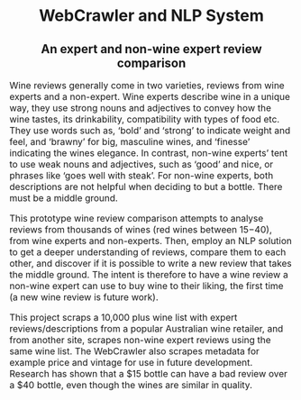  <h1 align="center">WebCrawler and NLP System</h1>
 <h2 align="center">An expert and non-wine expert review comparison</h2>

<font size="3">Wine reviews generally come in two varieties, reviews from wine experts and a non-expert. Wine experts describe wine in a unique way, they use strong nouns and adjectives to convey how the wine tastes, its drinkability, compatibility with types of food etc. They use words such as, ‘bold’ and ‘strong’ to indicate weight and feel, and ‘brawny’ for big, masculine wines, and ‘finesse’ indicating the wines elegance. In contrast, non-wine experts’ tent to use weak nouns and adjectives, such as ‘good’ and nice, or phrases like ‘goes well with steak’. For non-wine experts, both descriptions are not helpful when deciding to but a bottle. There must be a middle ground.

This prototype wine review comparison attempts to analyse reviews from thousands of wines (red wines between $15-$40), from wine experts and non-experts. Then, employ an NLP solution to get a deeper understanding of reviews, compare them to each other, and discover if it is possible to write a new review that takes the middle ground. The intent is therefore to have a wine review a non-wine expert can use to buy wine to their liking, the first time (a new wine review is future work).

This project scraps a 10,000 plus wine list with expert reviews/descriptions from a popular Australian wine retailer, and from another site, scrapes non-wine expert reviews using the same wine list. The WebCrawler also scrapes metadata for example price and vintage for use in future development. Research has shown that a $15 bottle can have a bad review over a $40 bottle, even though the wines are similar in quality. </font>

